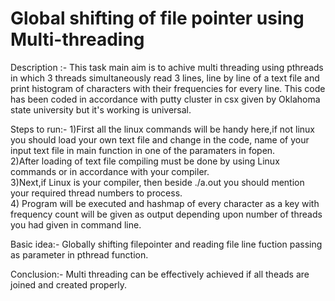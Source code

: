 # Global shifting of file pointer using Multi-threading

Description :- 
  This task main aim is to achive multi threading using pthreads in which 3 threads simultaneously read 3 lines, line by line of a text file and print histogram of characters with their frequencies for every line.
This code has been coded in accordance with putty cluster in csx given by Oklahoma state university but it's working is universal.

Steps to run:-
  1)First all the linux commands will be handy here,if not linux you should load your own text file and change in the code, name of your input text file in main function in one of the paramaters in fopen. <br />
  2)After loading of text file compiling must be done by using Linux commands or in accordance with your compiler. <br />
  3)Next,if Linux is your compiler, then beside ./a.out you should mention your required thread numbers to process. <br />
  4) Program will be executed and hashmap of every character as a key with frequency count will be given as output depending upon number of threads you had given in command line. <br />

Basic idea:-
  Globally shifting filepointer and reading file line fuction passing as parameter in pthread function.
  
Conclusion:-
  Multi threading can be  effectively achieved if all theads are joined and created properly.
